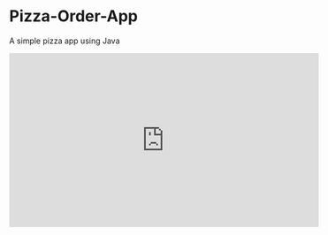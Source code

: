 # Pizza-Order-App
A simple pizza app using Java

<iframe width="560" height="315" src="https://www.youtube.com/embed/LFocparhwYo" frameborder="0" allow="accelerometer; autoplay; encrypted-media; gyroscope; picture-in-picture" allowfullscreen></iframe>
